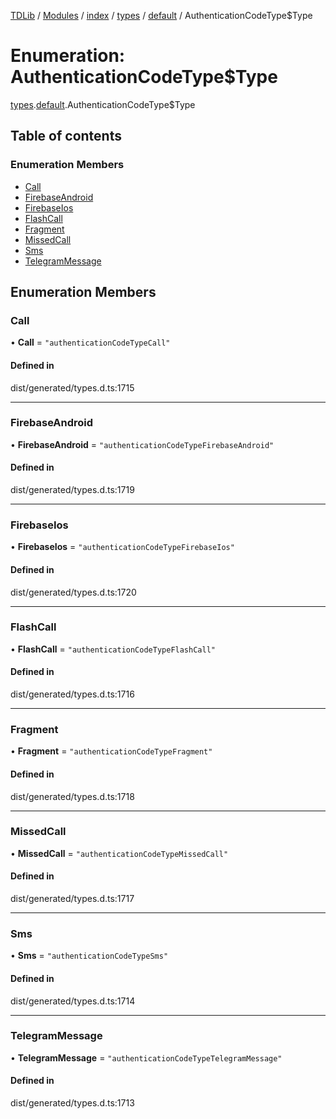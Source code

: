 [TDLib](../README.md) / [Modules](../modules.md) / [index](../modules/index.md) / [types](../modules/index.types.md) / [default](../modules/index.types.default.md) / AuthenticationCodeType$Type

# Enumeration: AuthenticationCodeType$Type

[types](../modules/index.types.md).[default](../modules/index.types.default.md).AuthenticationCodeType$Type

## Table of contents

### Enumeration Members

- [Call](index.types.default.AuthenticationCodeType_Type.md#call)
- [FirebaseAndroid](index.types.default.AuthenticationCodeType_Type.md#firebaseandroid)
- [FirebaseIos](index.types.default.AuthenticationCodeType_Type.md#firebaseios)
- [FlashCall](index.types.default.AuthenticationCodeType_Type.md#flashcall)
- [Fragment](index.types.default.AuthenticationCodeType_Type.md#fragment)
- [MissedCall](index.types.default.AuthenticationCodeType_Type.md#missedcall)
- [Sms](index.types.default.AuthenticationCodeType_Type.md#sms)
- [TelegramMessage](index.types.default.AuthenticationCodeType_Type.md#telegrammessage)

## Enumeration Members

### Call

• **Call** = ``"authenticationCodeTypeCall"``

#### Defined in

dist/generated/types.d.ts:1715

___

### FirebaseAndroid

• **FirebaseAndroid** = ``"authenticationCodeTypeFirebaseAndroid"``

#### Defined in

dist/generated/types.d.ts:1719

___

### FirebaseIos

• **FirebaseIos** = ``"authenticationCodeTypeFirebaseIos"``

#### Defined in

dist/generated/types.d.ts:1720

___

### FlashCall

• **FlashCall** = ``"authenticationCodeTypeFlashCall"``

#### Defined in

dist/generated/types.d.ts:1716

___

### Fragment

• **Fragment** = ``"authenticationCodeTypeFragment"``

#### Defined in

dist/generated/types.d.ts:1718

___

### MissedCall

• **MissedCall** = ``"authenticationCodeTypeMissedCall"``

#### Defined in

dist/generated/types.d.ts:1717

___

### Sms

• **Sms** = ``"authenticationCodeTypeSms"``

#### Defined in

dist/generated/types.d.ts:1714

___

### TelegramMessage

• **TelegramMessage** = ``"authenticationCodeTypeTelegramMessage"``

#### Defined in

dist/generated/types.d.ts:1713
